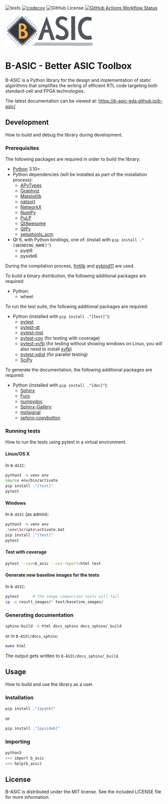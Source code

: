 ![tests](https://github.com/b-asic-eda/b-asic/actions/workflows/tests.yml/badge.svg) [![codecov](https://codecov.io/gh/b-asic-eda/b-asic/graph/badge.svg?token=4OETEUSUCM)](https://codecov.io/gh/b-asic-eda/b-asic) ![GitHub License](https://img.shields.io/github/license/b-asic-eda/b-asic) [![GitHub Actions Workflow Status](https://img.shields.io/github/actions/workflow/status/b-asic-eda/b-asic/documentation.yml?label=documentation)](https://b-asic-eda.github.io/b-asic)

<img src="logos/logo.png" width="278" height="100">

# B-ASIC - Better ASIC Toolbox

B-ASIC is a Python library for the design and implementation of static algorithms that simplifies the writing of efficient RTL code targeting both standard-cell and FPGA technologies.

The latest documentation can be viewed at: https://b-asic-eda.github.io/b-asic/

## Development

How to build and debug the library during development.

### Prerequisites

The following packages are required in order to build the library:

- [Python](https://python.org/) 3.10+
- Python dependencies (will be installed as part of the
  installation process):
  - [APyTypes](https://github.com/apytypes/apytypes)
  - [Graphviz](https://graphviz.org/)
  - [Matplotlib](https://matplotlib.org/)
  - [natsort](https://github.com/SethMMorton/natsort)
  - [NetworkX](https://networkx.org/)
  - [NumPy](https://numpy.org/)
  - [PuLP](https://github.com/coin-or/pulp)
  - [QtAwesome](https://github.com/spyder-ide/qtawesome/)
  - [QtPy](https://github.com/spyder-ide/qtpy)
  - [setuptools_scm](https://github.com/pypa/setuptools_scm/)
- Qt 6, with Python bindings, one of: (install with `pip install ."[$BINDING_NAME]"`)
  - pyqt6
  - pyside6

During the compilation process, [fmtlib](https://github.com/fmtlib/fmt) and [pybind11](https://pybind11.readthedocs.io/) are used.

To build a binary distribution, the following additional packages are required:

- Python:
  - wheel

To run the test suite, the following additional packages are required:

- Python (installed with `pip install ."[test]"`):
  - [pytest](https://pytest.org/)
  - [pytest-qt](https://pytest-qt.readthedocs.io/)
  - [pytest-mpl](https://github.com/matplotlib/pytest-mpl/)
  - [pytest-cov](https://pytest-cov.readthedocs.io/en/latest/) (for testing with coverage)
  - [pytest-xvfb](https://github.com/The-Compiler/pytest-xvfb) (for testing without showing windows on Linux, you will also need to install [xvfb](https://www.x.org/releases/X11R7.6/doc/man/man1/Xvfb.1.xhtml))
  - [pytest-xdist](https://pytest-xdist.readthedocs.io/) (for parallel testing)
  - [SciPy](https://scipy.org/)

To generate the documentation, the following additional packages are required:

- Python (installed with `pip install ."[doc]"`):
  - [Sphinx](https://www.sphinx-doc.org/)
  - [Furo](https://pradyunsg.me/furo/)
  - [numpydoc](https://numpydoc.readthedocs.io/)
  - [Sphinx-Gallery](https://sphinx-gallery.github.io/)
  - [mplsignal](https://mplsignal.readthedocs.io/)
  - [sphinx-copybutton](https://sphinx-copybutton.readthedocs.io/)

### Running tests

How to run the tests using pytest in a virtual environment.

#### Linux/OS X

In `B-ASIC`:

```bash
python3 -m venv env
source env/bin/activate
pip install ."[test]"
pytest
```

#### Windows

In `B-ASIC` (as admin):

```bash
python3 -m venv env
.\env\Scripts\activate.bat
pip install ."[test]"
pytest
```

#### Test with coverage

```bash
pytest --cov=b_asic --cov-report=html test
```

#### Generate new baseline images for the tests

In `B-ASIC`:

```bash
pytest      # The image comparison tests will fail
cp -a result_images/* test/baseline_images/
```

### Generating documentation

```bash
sphinx-build -b html docs_sphinx docs_sphinx/_build
```

or in `B-ASIC/docs_sphinx`:

```bash
make html
```

The output gets written to `B-ASIC/docs_sphinx/_build`.

## Usage

How to build and use the library as a user.

### Installation

```bash
pip install ."[pyqt6]"
```

or

```bash
pip install ."[pyside6]"
```

### Importing

```bash
python3
>>> import b_asic
>>> help(b_asic)
```

## License

B-ASIC is distributed under the MIT license.
See the included LICENSE file for more information.
